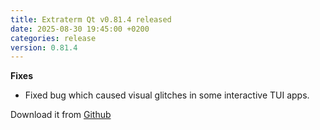 ```yaml
---
title: Extraterm Qt v0.81.4 released
date: 2025-08-30 19:45:00 +0200
categories: release
version: 0.81.4
---
```


**Fixes**

* Fixed bug which caused visual glitches in some interactive TUI apps.

Download it from [Github](https://github.com/sedwards2009/extraterm/releases/tag/v0.81.4)
